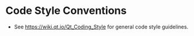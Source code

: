 # Code Style Conventions

- See https://wiki.qt.io/Qt_Coding_Style for general code style guidelines.
